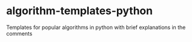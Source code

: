 # algorithm-templates-python
Templates for popular algorithms in python with brief explanations in the comments
